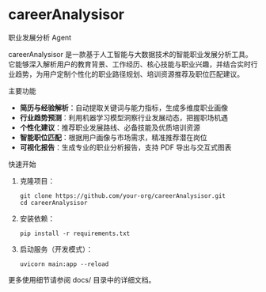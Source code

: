 # careerAnalysisor

职业发展分析 Agent

careerAnalysisor 是一款基于人工智能与大数据技术的智能职业发展分析工具。它能够深入解析用户的教育背景、工作经历、核心技能与职业兴趣，并结合实时行业趋势，为用户定制个性化的职业路径规划、培训资源推荐及职位匹配建议。

主要功能
- **简历与经验解析**：自动提取关键词与能力指标，生成多维度职业画像  
- **行业趋势预测**：利用机器学习模型洞察行业发展动态，把握职场机遇  
- **个性化建议**：推荐职业发展路线、必备技能及优质培训资源  
- **智能职位匹配**：根据用户画像与市场需求，精准推荐潜在岗位  
- **可视化报告**：生成专业的职业分析报告，支持 PDF 导出与交互式图表  

快速开始
1. 克隆项目：
   ```
   git clone https://github.com/your-org/careerAnalysisor.git
   cd careerAnalysisor
   ```
2. 安装依赖：
   ```
   pip install -r requirements.txt
   ```
3. 启动服务（开发模式）：
   ```
   uvicorn main:app --reload
   ```

更多使用细节请参阅 docs/ 目录中的详细文档。  

